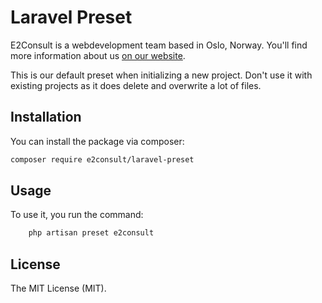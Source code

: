 # Laravel Preset

E2Consult is a webdevelopment team based in Oslo, Norway. You'll find more information about us [on our website](https://e2consult.no).

This is our default preset when initializing a new project. Don't use it with existing projects as it does delete and overwrite a lot of files.

## Installation

You can install the package via composer:

```bash
composer require e2consult/laravel-preset
```

## Usage

To use it, you run the command:

```bash
    php artisan preset e2consult
```

## License

The MIT License (MIT).
